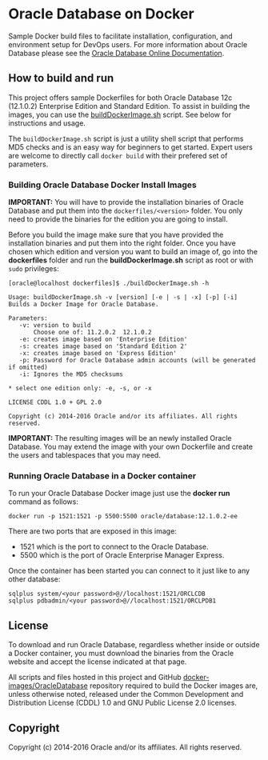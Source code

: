 Oracle Database on Docker
===============
Sample Docker build files to facilitate installation, configuration, and environment setup for DevOps users. For more information about Oracle Database please see the [Oracle Database Online Documentation](http://docs.oracle.com/database/121/index.htm).

## How to build and run
This project offers sample Dockerfiles for both Oracle Database 12c (12.1.0.2) Enterprise Edition and Standard Edition. To assist in building the images, you can use the [buildDockerImage.sh](dockerfiles/buildDockerImage.sh) script. See below for instructions and usage.

The `buildDockerImage.sh` script is just a utility shell script that performs MD5 checks and is an easy way for beginners to get started. Expert users are welcome to directly call `docker build` with their prefered set of parameters.

### Building Oracle Database Docker Install Images
**IMPORTANT:** You will have to provide the installation binaries of Oracle Database and put them into the `dockerfiles/<version>` folder. You only need to provide the binaries for the edition you are going to install.

Before you build the image make sure that you have provided the installation binaries and put them into the right folder. Once you have chosen which edition and version you want to build an image of, go into the **dockerfiles** folder and run the **buildDockerImage.sh** script as root or with `sudo` privileges:

	[oracle@localhost dockerfiles]$ ./buildDockerImage.sh -h
	
	Usage: buildDockerImage.sh -v [version] [-e | -s | -x] [-p] [-i]
	Builds a Docker Image for Oracle Database.
	
	Parameters:
	   -v: version to build
	       Choose one of: 11.2.0.2  12.1.0.2
	   -e: creates image based on 'Enterprise Edition'
	   -s: creates image based on 'Standard Edition 2'
	   -x: creates image based on 'Express Edition'
	   -p: Password for Oracle Database admin accounts (will be generated if omitted)
	   -i: Ignores the MD5 checksums
	
	* select one edition only: -e, -s, or -x
	
	LICENSE CDDL 1.0 + GPL 2.0
	
	Copyright (c) 2014-2016 Oracle and/or its affiliates. All rights reserved.

**IMPORTANT:** The resulting images will be an newly installed Oracle Database. You may extend the image with your own Dockerfile and create the users and tablespaces that you may need.

### Running Oracle Database in a Docker container
To run your Oracle Database Docker image just use the **docker run** command as follows:

	docker run -p 1521:1521 -p 5500:5500 oracle/database:12.1.0.2-ee

There are two ports that are exposed in this image:
* 1521 which is the port to connect to the Oracle Database.
* 5500 which is the port of Oracle Enterprise Manager Express.

Once the container has been started you can connect to it just like to any other database:

	sqlplus system/<your password>@//localhost:1521/ORCLCDB
	sqlplus pdbadmin/<your password>@//localhost:1521/ORCLPDB1

## License
To download and run Oracle Database, regardless whether inside or outside a Docker container, you must download the binaries from the Oracle website and accept the license indicated at that page.

All scripts and files hosted in this project and GitHub [docker-images/OracleDatabase](./) repository required to build the Docker images are, unless otherwise noted, released under the Common Development and Distribution License (CDDL) 1.0 and GNU Public License 2.0 licenses.

## Copyright
Copyright (c) 2014-2016 Oracle and/or its affiliates. All rights reserved.
